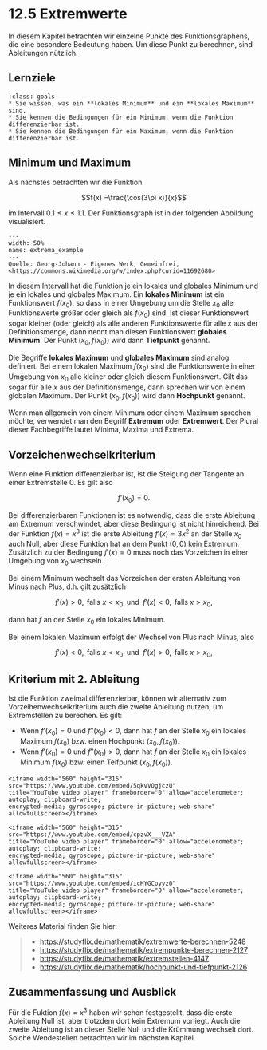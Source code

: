 # 12.5 Extremwerte

In diesem Kapitel betrachten wir einzelne Punkte des Funktionsgraphens, die eine
besondere Bedeutung haben. Um diese Punkt zu berechnen, sind Ableitungen
nützlich.

## Lernziele

```{admonition} Lernziele
:class: goals
* Sie wissen, was ein **lokales Minimum** und ein **lokales Maximum** sind.
* Sie kennen die Bedingungen für ein Minimum, wenn die Funktion differenzierbar ist.
* Sie kennen die Bedingungen für ein Maximum, wenn die Funktion differenzierbar ist.
```

## Minimum und Maximum

Als nächstes betrachten wir die Funktion

$$f(x) =\frac{\cos(3\pi x)}{x}$$

im Intervall $0.1 \leq x \leq 1.1$. Der Funktionsgraph ist in der folgenden
Abbildung visualisiert.

```{figure} pics/Extrema_example_de.svg
---
width: 50%
name: extrema_example
---
Quelle: Georg-Johann - Eigenes Werk, Gemeinfrei, <https://commons.wikimedia.org/w/index.php?curid=11692680>
```

In diesem Intervall hat die Funktion je ein lokales und globales Minimum und je
ein lokales und globales Maximum. Ein **lokales Minimum** ist ein Funktionswert
$f(x_0)$, so dass in einer Umgebung um die Stelle $x_0$ alle Funktionswerte
größer oder gleich als $f(x_0)$ sind. Ist dieser Funktionswert sogar kleiner
(oder gleich) als alle anderen Funktionswerte für alle $x$ aus der
Definitionsmenge, dann nennt man diesen Funktionswert **globales Minimum**. Der
Punkt $(x_0, f(x_0))$ wird dann **Tiefpunkt** genannt.

Die Begriffe **lokales Maximum** und **globales Maximum** sind analog definiert.
Bei einem lokalen Maximum $f(x_0)$ sind die Funktionswerte in einer Umgebung von
$x_0$ alle kleiner oder gleich diesem Funktionswert. Gilt das sogar für alle
$x$ aus der Definitionsmenge, dann sprechen wir von einem globalen Maximum. Der
Punkt $(x_0, f(x_0))$ wird dann **Hochpunkt** genannt.

Wenn man allgemein von einem Minimum oder einem Maximum sprechen möchte,
verwendet man den Begriff **Extremum** oder **Extremwert**. Der Plural dieser
Fachbegriffe lautet Minima, Maxima und Extrema.

## Vorzeichenwechselkriterium

Wenn eine Funktion differenzierbar ist, ist die Steigung der Tangente an einer Extremstelle 0. Es gilt also

$$f'(x_0)=0.$$

Bei differenzierbaren Funktionen ist es notwendig, dass die erste Ableitung am
Extremum verschwindet, aber diese Bedingung ist nicht hinreichend. Bei der
Funktion $f(x)=x^3$ ist die erste Ableitung $f'(x)=3x^2$ an der Stelle $x_0$
auch Null, aber diese Funktion hat an dem Punkt $(0,0)$ kein Extremum.
Zusätzlich zu der Bedingung $f'(x)=0$ muss noch das Vorzeichen in einer Umgebung
von $x_0$ wechseln.

Bei einem Minimum wechselt das Vorzeichen der ersten Ableitung von Minus nach
Plus, d.h. gilt zusätzlich

$$f'(x) > 0, \text{ falls } x < x_0 \; \text{ und } \; f'(x) < 0, \text{ falls }
x > x_0,$$

dann hat $f$ an der Stelle $x_0$ ein lokales Minimum.

Bei einem lokalen Maximum erfolgt der Wechsel von Plus nach Minus, also

$$f'(x) < 0, \text{ falls } x < x_0 \; \text{ und } \; f'(x) > 0, \text{ falls }
x > x_0,$$

## Kriterium mit 2. Ableitung

Ist die Funktion zweimal differenzierbar, können wir alternativ zum Vorzeihenwechselkriterium auch die zweite Ableitung nutzen, um Extremstellen zu berechen. Es gilt:

* Wenn $f'(x_0) = 0$ und $f''(x_0) < 0$, dann hat $f$ an der Stelle $x_0$ ein
  lokales Maximum $f(x_0)$ bzw. einen Hochpunkt $(x_0, f(x_0))$.
* Wenn $f'(x_0) = 0$ und $f''(x_0) > 0$, dann hat $f$ an der Stelle $x_0$ ein
  lokales Minimum $f(x_0)$ bzw. einen Teifpunkt $(x_0, f(x_0))$.

```{dropdown} Video "lokale Extrema: notwendige Bedingung" von Mathematische Methoden
<iframe width="560" height="315" src="https://www.youtube.com/embed/5qkvVQgjczU"
title="YouTube video player" frameborder="0" allow="accelerometer; autoplay; clipboard-write;
encrypted-media; gyroscope; picture-in-picture; web-share" allowfullscreen></iframe>
```

```{dropdown} Video "lokale Extrema: hinreichende Bedingung" von Mathematische Methoden
<iframe width="560" height="315" src="https://www.youtube.com/embed/cpzvX___VZA"
title="YouTube video player" frameborder="0" allow="accelerometer; autoplay; clipboard-write;
encrypted-media; gyroscope; picture-in-picture; web-share" allowfullscreen></iframe>
```

```{dropdown} Video "lokale Extrema: Vorzeichenwechselkriterium" von Mathematische Methoden
<iframe width="560" height="315" src="https://www.youtube.com/embed/icHYGCoyyz0"
title="YouTube video player" frameborder="0" allow="accelerometer; autoplay; clipboard-write;
encrypted-media; gyroscope; picture-in-picture; web-share" allowfullscreen></iframe>
```

Weiteres Material finden Sie hier:

> * <https://studyflix.de/mathematik/extremwerte-berechnen-5248>
> * <https://studyflix.de/mathematik/extrempunkte-berechnen-2127>
> * <https://studyflix.de/mathematik/extremstellen-4147>
> * <https://studyflix.de/mathematik/hochpunkt-und-tiefpunkt-2126>

## Zusammenfassung und Ausblick

Für die Fuktion $f(x)=x^3$ haben wir schon festgestellt, dass die erste
Ableitung Null ist, aber trotzdem dort kein Extremum vorliegt. Auch die zweite
Ableitung ist an dieser Stelle Null und die Krümmung wechselt dort. Solche
Wendestellen betrachten wir im nächsten Kapitel.
